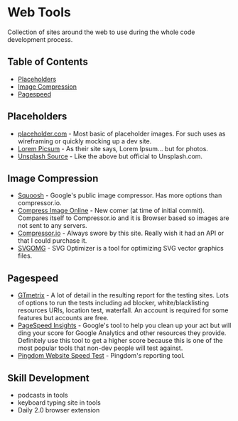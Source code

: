 # Web Tools

Collection of sites around the web to use during the whole code development process.

## Table of Contents
- [Placeholders](#placeholders)
- [Image Compression](#image-compression)
- [Pagespeed](#pagespeed)

## Placeholders
- [placeholder.com](https://placeholder.com/) - Most basic of placeholder images. For such uses as wireframing or quickly mocking up a dev site.
- [Lorem Picsum](https://picsum.photos/) - As their site says, Lorem Ipsum... but for photos.
- [Unsplash Source](https://source.unsplash.com/) - Like the above but official to Unsplash.com.

## Image Compression
- [Squoosh](https://squoosh.app/) - Google's public image compressor. Has more options than compressor.io.
- [Compress Image Online](https://compressimage.io/) - New comer (at time of initial commit). Compares itself to Compressor.io and it is Browser based so images are not sent to any servers.
- [Compressor.io](https://compressor.io/) - Always swore by this site. Really wish it had an API or that I could purchase it.
- [SVGOMG](https://jakearchibald.github.io/svgomg/) - SVG Optimizer is a tool for optimizing SVG vector graphics files.

## Pagespeed
- [GTmetrix](https://gtmetrix.com/) - A lot of detail in the resulting report for the testing sites. Lots of options to run the tests including ad blocker, white/blacklisting resources URls, location test, waterfall. An account is required for some features but accounts are free.
- [PageSpeed Insights](https://developers.google.com/speed/pagespeed/insights/) - Google's tool to help you clean up your act but will ding your score for Google Analytics and other resources they provide. Definitely use this tool to get a higher score because this is one of the most popular tools that non-dev people will test against.
- [Pingdom Website Speed Test](https://tools.pingdom.com/) - Pingdom's reporting tool.

## Skill Development
- podcasts in tools
- keyboard typing site in tools
- Daily 2.0 browser extension


